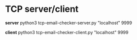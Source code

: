 # TCP server/client

**server** python3 tcp-email-checker-server.py "localhost" 9999

**client** python3 tcp-email-checker-client.py "localhost" 9999

